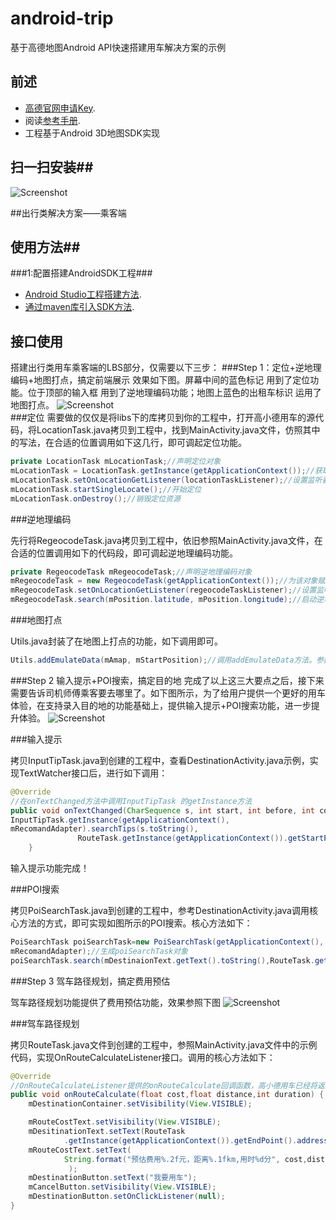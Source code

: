 # android-trip
基于高德地图Android API快速搭建用车解决方案的示例

## 前述 ##
- [高德官网申请Key](http://lbs.amap.com/dev/#/).
- 阅读[参考手册](http://a.amap.com/lbs/static/unzip/Android_Map_Doc/index.html).
- 工程基于Android 3D地图SDK实现

## 扫一扫安装##
![Screenshot]( https://raw.githubusercontent.com/amap-demo/android-trip/master/resource/download.png)  

##出行类解决方案——乘客端
## 使用方法##
###1:配置搭建AndroidSDK工程###
- [Android Studio工程搭建方法](http://lbs.amap.com/api/android-sdk/guide/creat-project/android-studio-creat-project/#add-jars).
- [通过maven库引入SDK方法](http://lbsbbs.amap.com/forum.php?mod=viewthread&tid=18786).
## 接口使用 ##
搭建出行类用车乘客端的LBS部分，仅需要以下三步：
###Step 1：定位+逆地理编码+地图打点，搞定前端展示
效果如下图。屏幕中间的蓝色标记 用到了定位功能。位于顶部的输入框 用到了逆地理编码功能；地图上蓝色的出租车标识 运用了地图打点。
![Screenshot](https://raw.githubusercontent.com/amap-demo/android-trip/master/resource/mark.png)   
###定位
需要做的仅仅是将libs下的库拷贝到你的工程中，打开高小德用车的源代码，将LocationTask.java拷贝到工程中，找到MainActivity.java文件，仿照其中的写法，在合适的位置调用如下这几行，即可调起定位功能。
``` java
private LocationTask mLocationTask;//声明定位对象
mLocationTask = LocationTask.getInstance(getApplicationContext());//获取定位单例
mLocationTask.setOnLocationGetListener(locationTaskListener);//设置监听器
mLocationTask.startSingleLocate();//开始定位
mLocationTask.onDestroy();//销毁定位资源
```
###逆地理编码

先行将RegeocodeTask.java拷贝到工程中，依旧参照MainActivity.java文件，在合适的位置调用如下的代码段，即可调起逆地理编码功能。
``` java
private RegeocodeTask mRegeocodeTask;//声明逆地理编码对象
mRegeocodeTask = new RegeocodeTask(getApplicationContext());//为该对象赋值
mRegeocodeTask.setOnLocationGetListener(regeocodeTaskListener);//设置监听器
mRegeocodeTask.search(mPosition.latitude, mPosition.longitude);//启动逆地理编码服务
```
###地图打点

Utils.java封装了在地图上打点的功能，如下调用即可。
``` java
Utils.addEmulateData(mAmap, mStartPosition);//调用addEmulateData方法。参数解释：参数一为地图的controller；参数二为模拟数据的中心点，真实数据可以传递数据列表。
```
###Step 2 输入提示+POI搜索，搞定目的地
完成了以上这三大要点之后，接下来需要告诉司机师傅乘客要去哪里了。如下图所示，为了给用户提供一个更好的用车体验，在支持录入目的地的功能基础上，提供输入提示+POI搜索功能，进一步提升体验。
![Screenshot](https://raw.githubusercontent.com/amap-demo/android-trip/master/resource/search.png)   

###输入提示

拷贝InputTipTask.java到创建的工程中，查看DestinationActivity.java示例，实现TextWatcher接口后，进行如下调用：
``` java
@Override
//在onTextChanged方法中调用InputTipTask 的getInstance方法
public void onTextChanged(CharSequence s, int start, int before, int count) {
InputTipTask.getInstance(getApplicationContext(),
mRecomandAdapter).searchTips(s.toString(),
			   RouteTask.getInstance(getApplicationContext()).getStartPoint().city);
	}
```	
输入提示功能完成！

###POI搜索

拷贝PoiSearchTask.java到创建的工程中，参考DestinationActivity.java调用核心方法的方式，即可实现如图所示的POI搜索。核心方法如下：
``` java
PoiSearchTask poiSearchTask=new PoiSearchTask(getApplicationContext(),
mRecomandAdapter);//生成poiSearchTask对象
poiSearchTask.search(mDestinaionText.getText().toString(),RouteTask.getInstance(getApplicationContext()).getStartPoint().city);//开始进行POI搜索
```
###Step 3 驾车路径规划，搞定费用预估

驾车路径规划功能提供了费用预估功能，效果参照下图
![Screenshot](https://raw.githubusercontent.com/amap-demo/android-trip/master/resource/result.png)    

###驾车路径规划

拷贝RouteTask.java文件到创建的工程中，参照MainActivity.java文件中的示例代码，实现OnRouteCalculateListener接口。调用的核心方法如下：
``` java
@Override 
//OnRouteCalculateListener提供的onRouteCalculate回调函数，高小德用车已经将返回onRouteCalculate结果的代码完整封装
public void onRouteCalculate(float cost,float distance,int duration) {
	mDestinationContainer.setVisibility(View.VISIBLE);

	mRouteCostText.setVisibility(View.VISIBLE);
	mDesitinationText.setText(RouteTask
			.getInstance(getApplicationContext()).getEndPoint().address);
	mRouteCostText.setText(
			String.format("预估费用%.2f元，距离%.1fkm,用时%d分", cost,distance,duration)
			 );
	mDestinationButton.setText("我要用车");
	mCancelButton.setVisibility(View.VISIBLE);
	mDestinationButton.setOnClickListener(null);
}
```
